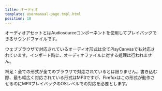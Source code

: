 ```yaml
---
title: オーディオ
template: usermanual-page.tmpl.html
position: 10
---
```


オーディオアセットとはAudiosourceコンポーネントを使用してプレイバックできるサウンドファイルです。

ウェブブラウザで対応されているオーディオ形式は全てPlayCanvasでも対応されています。インポート時に、オーディオファイルに対する処理は行われません。

補足：全ての形式が全てのブラウザで対応されているとは限りません。書き込む際、最も幅広く対応されている形式はMP3ですが、Firefoxはこの形式が動作させるのにMP3プレイバックのOSレベルでの対応を必要とします。

